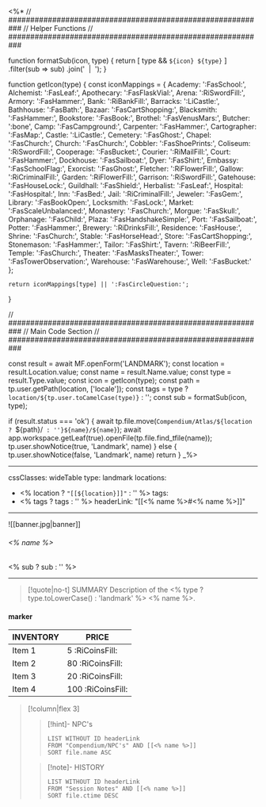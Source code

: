 <%*
// ###########################################################
//                        Helper Functions
// ###########################################################

function formatSub(icon, type) {
	return [
		type && `${icon} ${type}`
	]
  	.filter(sub => sub)
  	.join('&nbsp;&nbsp;|&nbsp;&nbsp;');
}

function getIcon(type) {
	const iconMappings = {
		Academy: ':FasSchool:',
		Alchemist: ':FasLeaf:',
		Apothecary: ':FasFlaskVial:',
		Arena: ':RiSwordFill:',
		Armory: ':FasHammer:',
		Bank: ':RiBankFill:',
		Barracks: ':LiCastle:',
		Bathhouse: ':FasBath:',
		Bazaar: ':FasCartShopping:',
		Blacksmith: ':FasHammer:',
		Bookstore: ':FasBook:',
		Brothel: ':FasVenusMars:',
		Butcher: ':bone',
		Camp: ':FasCampground:',
		Carpenter: ':FasHammer:',
		Cartographer: ':FasMap:',
		Castle: ':LiCastle:',
		Cemetery: ':FasGhost:',
		Chapel: ':FasChurch:',
		Church: ':FasChurch:',
		Cobbler: ':FasShoePrints:',
		Coliseum: ':RiSwordFill:',
		Cooperage: ':FasBucket:',
		Courier: ':RiMailFill:',
		Court: ':FasHammer:',
		Dockhouse: ':FasSailboat:',
		Dyer: ':FasShirt:',
		Embassy: ':FasSchoolFlag:',
		Exorcist: ':FasGhost:',
		Fletcher: ':RiFlowerFill:',
		Gallow: ':RiCriminalFill:',
		Garden: ':RiFlowerFill:',
		Garrison: ':RiSwordFill:',
		Gatehouse: ':FasHouseLock:',
		Guildhall: ':FasShield:',
		Herbalist: ':FasLeaf:',
		Hospital: ':FasHospital:',
		Inn: ':FasBed:',
		Jail: ':RiCriminalFill:',
		Jeweler: ':FasGem:',
		Library: ':FasBookOpen:',
		Locksmith: ':FasLock:',
		Market: ':FasScaleUnbalanced:',
		Monastery: ':FasChurch:',
		Morgue: ':FasSkull:',
		Orphanage: ':FasChild:',
		Plaza: ':FasHandshakeSimple:',
		Port: ':FasSailboat:',
		Potter: ':FasHammer:',
		Brewery: ':RiDrinksFill:',
		Residence: ':FasHouse:',
		Shrine: ':FasChurch:',
		Stable: ':FasHorseHead:',
		Store: ':FasCartShopping:',
		Stonemason: ':FasHammer:',
		Tailor: ':FasShirt:',
		Tavern: ':RiBeerFill:',
		Temple: ':FasChurch:',
		Theater: ':FasMasksTheater:',
		Tower: ':FasTowerObservation:',
		Warehouse: ':FasWarehouse:',
		Well: ':FasBucket:'
	};

	return iconMappings[type] || ':FasCircleQuestion:';
}

// ###########################################################
//                        Main Code Section
// ###########################################################

const result = await MF.openForm('LANDMARK');
const location = result.Location.value;
const name = result.Name.value;
const type = result.Type.value;
const icon = getIcon(type);
const path = tp.user.getPath(location, ['locale']);
const tags = type ? `location/${tp.user.toCamelCase(type)}` : '';
const sub = formatSub(icon, type);

if (result.status === 'ok') {
    await tp.file.move(`Compendium/Atlas/${location ? `${path}/` : ''}${name}/${name}`);
    await app.workspace.getLeaf(true).openFile(tp.file.find_tfile(name));
    tp.user.showNotice(true, 'Landmark', name)
} else {
    tp.user.showNotice(false, 'Landmark', name)
    return
}
_%>

---
cssClasses: wideTable
type: landmark
locations:
- <% location ? `"[[${location}]]"` : '' %>
tags:
 - <% tags ? tags : '' %>
headerLink: "[[<% name %>#<% name %>]]"
---

![[banner.jpg|banner]]
###### <% name %>
<span class="sub2"><% sub ? sub : '' %></span>
___

> [!quote|no-t] SUMMARY
> Description of the <% type ? type.toLowerCase() : 'landmark' %> <% name %>.

#### marker
| INVENTORY                  | PRICE |
| -------------------------- | ----- |
| Item 1 | 5 <span class="platinumcoin">:RiCoinsFill:</span>  |
| Item 2 | 80 <span class="goldcoin">:RiCoinsFill:</span>  |
| Item 3 | 20 <span class="silvercoin">:RiCoinsFill:</span>   |
| Item 4 | 100 <span class="coppercoin">:RiCoinsFill:</span>  |
<span class="clearfix"></span>


> [!column|flex 3]
>>[!hint]- NPC's
>>```dataview
>>LIST WITHOUT ID headerLink
>>FROM "Compendium/NPC's" AND [[<% name %>]]
>>SORT file.name ASC
> 
>>[!note]- HISTORY
>>```dataview
>>LIST WITHOUT ID headerLink
>>FROM "Session Notes" AND [[<% name %>]]
>>SORT file.ctime DESC